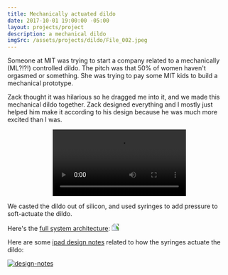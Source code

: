 ```yaml
---
title: Mechanically actuated dildo
date: 2017-10-01 19:00:00 -05:00
layout: projects/project
description: a mechanical dildo
imgSrc: /assets/projects/dildo/File_002.jpeg
---
```


Someone at MIT was trying to start a company related to a mechanically (ML?!?!) controlled dildo. The pitch was that 50% of women haven't orgasmed or something. She was trying to pay some MIT kids to build a mechanical prototype.

Zack thought it was hilarious so he dragged me into it, and we made this mechanical dildo together. Zack designed everything and I mostly just helped him make it according to his design because he was much more excited than I was.

<video width="300" controls  style="display: block; margin: 0 auto">
    <source src="/assets/projects/dildo/output.mp4" type="video/mp4">
</video>

We casted the dildo out of silicon, and used syringes to add pressure to soft-actuate the dildo.

Here's the [full system architecture](/assets/projects/dildo/full-system-architecture.pdf):
<a href="/assets/projects/dildo/full-system-architecture.pdf"><img src="/assets/projects/dildo/dildo.png" style="transform: rotate(-90deg);"></a>

Here are some [ipad design notes](/assets/projects/dildo/ipad-design-notes-jan-3rd.pdf) related to how the syringes actuate the dildo:

[![design-notes](/assets/projects/dildo/design_notes.png)](/assets/projects/dildo/ipad-design-notes-jan-3rd.pdf)
